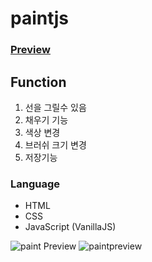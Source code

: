 # paintjs

### [Preview](https://heyji-ten.github.io/paintjs/)

## Function  
1. 선을 그릴수 있음
2. 채우기 기능
3. 색상 변경
4. 브러쉬 크기 변경
5. 저장기능

### Language  
* HTML
* CSS
* JavaScript (VanillaJS)

![paint Preview](https://user-images.githubusercontent.com/59608643/128633982-d31f4317-64b4-42ba-8e85-e4ccde14a34f.jpg)
![paintpreview](https://user-images.githubusercontent.com/59608643/128633983-6495e790-0956-4bf9-a635-086d87a06bab.jpg)
